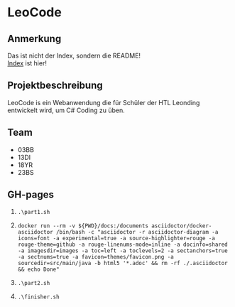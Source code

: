 # LeoCode

## Anmerkung 

Das ist nicht der Index, sondern die README! \
[Index](https://htl-leonding-project.github.io/leo-code/index.html)
ist hier!

## Projektbeschreibung

LeoCode is ein Webanwendung die für Schüler der HTL Leonding entwickelt wird, um C# Coding zu üben.

## Team

* 03BB
* 13DI
* 18YR
* 23BS

## GH-pages

1. ```.\part1.sh```

2. ``docker run --rm -v ${PWD}/docs:/documents asciidoctor/docker-asciidoctor /bin/bash -c "asciidoctor -r asciidoctor-diagram -a icons=font -a experimental=true -a source-highlighter=rouge -a rouge-theme=github -a rouge-linenums-mode=inline -a docinfo=shared -a imagesdir=images -a toc=left -a toclevels=2 -a sectanchors=true -a sectnums=true -a favicon=themes/favicon.png -a sourcedir=src/main/java -b html5 '*.adoc' && rm -rf ./.asciidoctor && echo Done"``

3. ```.\part2.sh```

4. ``.\finisher.sh``
